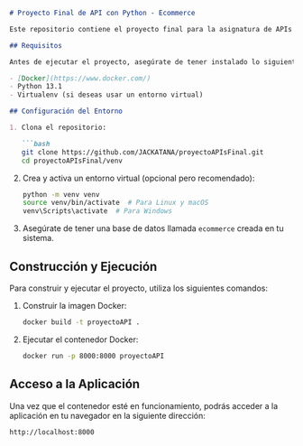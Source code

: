 ```markdown
# Proyecto Final de API con Python - Ecommerce

Este repositorio contiene el proyecto final para la asignatura de APIs con Python. Se trata de una aplicación de Ecommerce que permite gestionar productos, usuarios y pedidos de manera eficiente.

## Requisitos

Antes de ejecutar el proyecto, asegúrate de tener instalado lo siguiente:

- [Docker](https://www.docker.com/)
- Python 13.1
- Virtualenv (si deseas usar un entorno virtual)

## Configuración del Entorno

1. Clona el repositorio:

   ```bash
   git clone https://github.com/JACKATANA/proyectoAPIsFinal.git
   cd proyectoAPIsFinal/venv
   ```

2. Crea y activa un entorno virtual (opcional pero recomendado):

   ```bash
   python -m venv venv
   source venv/bin/activate  # Para Linux y macOS
   venv\Scripts\activate  # Para Windows
   ```

3. Asegúrate de tener una base de datos llamada `ecommerce` creada en tu sistema.

## Construcción y Ejecución

Para construir y ejecutar el proyecto, utiliza los siguientes comandos:

1. Construir la imagen Docker:

   ```bash
   docker build -t proyectoAPI .
   ```

2. Ejecutar el contenedor Docker:

   ```bash
   docker run -p 8000:8000 proyectoAPI
   ```

## Acceso a la Aplicación

Una vez que el contenedor esté en funcionamiento, podrás acceder a la aplicación en tu navegador en la siguiente dirección:

```
http://localhost:8000
```

